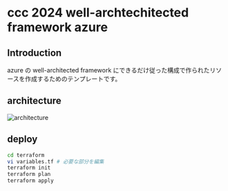 # ccc 2024 well-archtechitected framework azure

## Introduction
azure の well-architected framework にできるだけ従った構成で作られたリソースを作成するためのテンプレートです。

## architecture
![architecture](./docs/architecture.png)

## deploy
```bash
cd terraform
vi variables.tf # 必要な部分を編集
terraform init
terraform plan
terraform apply
```